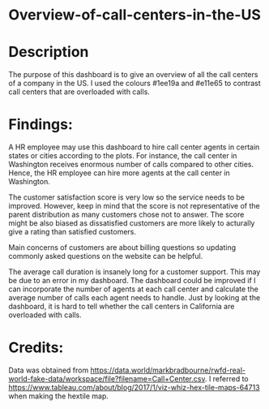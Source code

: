 # Overview-of-call-centers-in-the-US

# Description

The purpose of this dashboard is to give an overview of all the call centers of a company in the US.
I used the colours #1ee19a and #e11e65 to contrast call centers that are overloaded with calls.

# Findings:

A HR employee may use this dashboard to hire call center agents in certain states or cities according to the plots. For instance, the call center in Washington 
receives enormous number of calls compared to other cities. Hence, the HR employee can hire more agents at the call center in Washington.

The customer satisfaction score is very low so the service needs to be improved. 
However, keep in mind that the score is not representative of the parent distribution as many customers chose not to answer. 
The score might be also biased as dissatisfied customers are more likely to acturally give a rating than satisfied customers.

Main concerns of customers are about billing questions so updating commonly asked questions on the website can be helpful. 

The average call duration is insanely long for a customer support. This may be due to an error in my dashboard.
The dashboard could be improved if I can incorporate the number of agents at each call center and calculate the 
average number of calls each agent needs to handle. Just by looking at the dashboard, it is hard to tell whether 
the call centers in California are overloaded with calls.


# Credits:

Data was obtained from https://data.world/markbradbourne/rwfd-real-world-fake-data/workspace/file?filename=Call+Center.csv.
I referred to https://www.tableau.com/about/blog/2017/1/viz-whiz-hex-tile-maps-64713 when making the hextile map.

